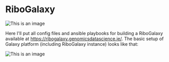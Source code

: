 # RiboGalaxy

![This is an image](https://github.com/triasteran/RiboGalaxy_with_ansible/blob/main/pictures/ribogalaxy_icon.png)

Here I'll put all config files and ansible playbooks for building a RiboGalaxy available at https://ribogalaxy.genomicsdatascience.ie/. 
The basic setup of Galaxy platform (including RiboGalaxy instance) looks like that: 

![This is an image](https://github.com/triasteran/RiboGalaxy_with_ansible/blob/main/pictures/ansible-galaxy-intro-2.png)
